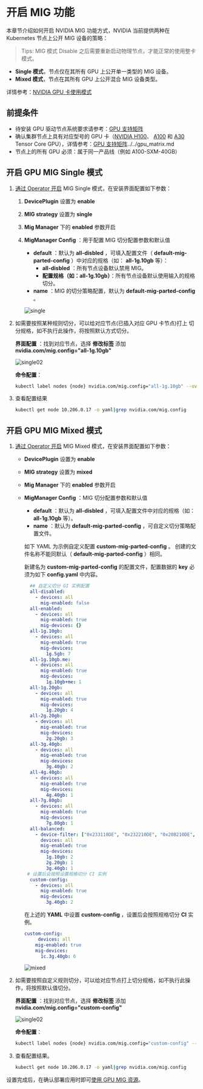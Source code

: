 # 开启 MIG 功能

本章节介绍如何开启 NVIDIA MIG 功能方式，NVIDIA 当前提供两种在 Kubernetes 节点上公开 MIG 设备的策略： 
> Tips: MIG 模式 Disable 之后需要重新启动物理节点，才能正常的使用整卡模式。

- **Single 模式**，节点仅在其所有 GPU 上公开单一类型的 MIG 设备。
- **Mixed 模式**，节点在其所有 GPU 上公开混合 MIG 设备类型。

详情参考：[NVIDIA GPU 卡使用模式](../index.md)

## 前提条件

- 待安装 GPU 驱动节点系统要求请参考：[GPU 支持矩阵](../../gpu_matrix.md)
- 确认集群节点上具有对应型号的 GPU 卡（[NVIDIA H100](https://www.nvidia.com/en-us/data-center/h100/)、 [A100](https://www.nvidia.com/en-us/data-center/a100/) 和 [A30](https://www.nvidia.com/en-us/data-center/products/a30-gpu/) Tensor Core GPU），详情参考：[GPU 支持矩阵](gpu_matrix.md)../../gpu_matrix.md
- 节点上的所有 GPU 必须：属于同一产品线（例如 A100-SXM-40GB）

## 开启 GPU MIG Single 模式

1. [通过 Operator 开启](../install_nvidia_driver_of_operator.md) MIG  Single 模式，在安装界面配置如下参数：

    1. __DevicePlugin__ 设置为 __enable__ 
    2. __MIG strategy__ 设置为 __single__ 
    3. __Mig Manager__ 下的 __enabled__ 参数开启
    4. __MigManager Config__ ：用于配置 MIG 切分配置参数和默认值

        - __default__ ：默认为 __all-disbled__ ，可填入配置文件（ __default-mig-parted-config__ ）中对应的规格（如： __all-1g.10gb__ 等）：
            -  **all-disbled** ：所有节点设备默认禁用 MIG。
            -  **配置规格（如：all-1g.10gb）**：所有节点设备默认使用输入的规格切分。
        - __name__ ：MIG 的切分策略配置，默认为 __default-mig-parted-config__ 。

        ![single](https://docs.daocloud.io/daocloud-docs-images/docs/zh/docs/kpanda/user-guide/gpu/images/single01.jpg)

2. 如需要按照某种规则切分，可以给对应节点(已插入对应 GPU 卡节点)打上 切分规格，如不执行此操作，将按照默认方式切分。

    **界面配置** ：找到对应节点，选择 __修改标签__ 添加 __nvidia.com/mig.config="all-1g.10gb"__ 

    ![single02](https://docs.daocloud.io/daocloud-docs-images/docs/zh/docs/kpanda/user-guide/gpu/images/single02.jpg)

    **命令配置**：

    ```sh
    kubectl label nodes {node} nvidia.com/mig.config="all-1g.10gb" --overwrite
    ```

3. 查看配置结果

    ```sh
    kubectl get node 10.206.0.17 -o yaml|grep nvidia.com/mig.config
    ```

## 开启 GPU MIG Mixed 模式

1. [通过 Operator 开启](../install_nvidia_driver_of_operator.md) MIG Mixed 模式，在安装界面配置如下参数：

    - __DevicePlugin__ 设置为 __enable__ 
    - __MIG strategy__ 设置为 __mixed__ 
    - __Mig Manager__ 下的 __enabled__ 参数开启
    - __MigManager Config__ ：MIG 切分配置参数和默认值
        - __default__ ：默认为 __all-disbled__ ，可填入配置文件中对应的规格（如： __all-1g.10gb__ 等）。
        - __name__ ：默认为 __default-mig-parted-config__ ，可自定义切分策略配置文件。

        如下 YAML 为示例自定义配置 __custom-mig-parted-config__ 。
        创建的文件名称不能同默认（ __default-mig-parted-config__ ）相同。

        新建名为 __custom-mig-parted-config__ 的配置文件，配置数据的 __key__ 必须为如下 __config.yaml__ 中内容。

        ```yaml title="config.yaml"
          ## 自定义切分 GI 实例配置
          all-disabled:
            - devices: all
              mig-enabled: false
          all-enabled:
            - devices: all
              mig-enabled: true
              mig-devices: {}
          all-1g.10gb:
            - devices: all
              mig-enabled: true
              mig-devices:
                1g.5gb: 7
          all-1g.10gb.me:
            - devices: all
              mig-enabled: true
              mig-devices:
                1g.10gb+me: 1
          all-1g.20gb:
            - devices: all
              mig-enabled: true
              mig-devices:
                1g.20gb: 4
          all-2g.20gb:
            - devices: all
              mig-enabled: true
              mig-devices:
                2g.20gb: 3
          all-3g.40gb:
            - devices: all
              mig-enabled: true
              mig-devices:
                3g.40gb: 2
          all-4g.40gb:
            - devices: all
              mig-enabled: true
              mig-devices:
                4g.40gb: 1
          all-7g.80gb:
            - devices: all
              mig-enabled: true
              mig-devices:
                7g.80gb: 1
          all-balanced:
            - device-filter: ["0x233110DE", "0x232210DE", "0x20B210DE", "0x20B510DE", "0x20F310DE", "0x20F510DE"]
              devices: all
              mig-enabled: true
              mig-devices:
                1g.10gb: 2
                2g.20gb: 1
                3g.40gb: 1
         # 设置后会按照设置规格切分 CI 实例 
          custom-config:    
            - devices: all
              mig-enabled: true
              mig-devices:
                3g.40gb: 2
        ```

        在上述的 __YAML__ 中设置 __custom-config__ ，设置后会按照规格切分 __CI__ 实例。

        ```yaml
        custom-config:
             devices: all
            mig-enabled: true
            mig-devices:
              1c.3g.40gb: 6
        ```

        ![mixed](https://docs.daocloud.io/daocloud-docs-images/docs/zh/docs/kpanda/user-guide/gpu/images/mixed.jpg)

2. 如需要按照自定义规则切分，可以给对应节点打上切分规格，如不执行此操作，将按照默认值切分。

    **界面配置** ：找到对应节点，选择 __修改标签__ 添加 __nvidia.com/mig.config="custom-config"__ 

    ![single02](https://docs.daocloud.io/daocloud-docs-images/docs/zh/docs/kpanda/user-guide/gpu/images/mixed02.jpg)

    **命令配置**：

    ```sh
    kubectl label nodes {node} nvidia.com/mig.config="custom-config" --overwrite
    ```

3. 查看配置结果。

    ```sh
    kubectl get node 10.206.0.17 -o yaml|grep nvidia.com/mig.config
    ```

​设置完成后，在确认部署应用时即可[使用 GPU MIG 资源](mig_usage.md)。
